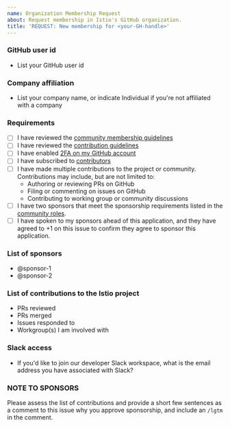 ```yaml
---
name: Organization Membership Request
about: Request membership in Istio's GitHub organization.
title: 'REQUEST: New membership for <your-GH-handle>'
---
```


### GitHub user id
- List your GitHub user id

### Company affiliation
- List your company name, or indicate Individual if you're not affiliated with a company

### Requirements
- [ ] I have reviewed the [community membership guidelines](https://github.com/istio/community/blob/master/ROLES.md#member)
- [ ] I have reviewed the [contribution guidelines](https://github.com/istio/community/blob/master/CONTRIBUTING.md)
- [ ] I have enabled [2FA on my GitHub account](https://github.com/settings/security)
- [ ] I have subscribed to [contributors](https://discuss.istio.io/c/contributors)
- [ ] I have made multiple contributions to the project or community. Contributions may include, but are not limited to:
    - Authoring or reviewing PRs on GitHub
    - Filing or commenting on issues on GitHub
    - Contributing to working group or community discussions
- [ ] I have two sponsors that meet the sponsorship requirements listed in the [community roles](https://github.com/istio/community/blob/master/ROLES.md#sponsor).
- [ ] I have spoken to my sponsors ahead of this application, and they have agreed to +1 on this issue to confirm they agree to sponsor this application.

### List of sponsors
- @sponsor-1
- @sponsor-2

### List of contributions to the Istio project
- PRs reviewed
- PRs merged
- Issues responded to
- Workgroup(s) I am involved with

### Slack access
- If you'd like to join our developer Slack workspace, what is the email address you have associated with Slack?

### **NOTE TO SPONSORS**

Please assess the list of contributions and provide a short few sentences as a comment to this issue why you approve
sponsorship, and include an `/lgtm` in the comment.

